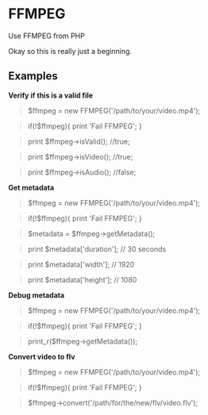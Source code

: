 FFMPEG 
=====================
Use FFMPEG from PHP

Okay so this is really just a beginning.

Examples
---------------------

**Verify if this is a valid file**

> $ffmpeg = new FFMPEG('/path/to/your/video.mp4');

> if(!$ffmpeg){ print 'Fail FFMPEG'; }

> print $ffmpeg->isValid(); //true; 

> print $ffmpeg->isVideo(); //true; 

> print $ffmpeg->isAudio(); //false; 


**Get metadata**

> $ffmpeg = new FFMPEG('/path/to/your/video.mp4');

> if(!$ffmpeg){ print 'Fail FFMPEG'; }

> $metadata = $ffmpeg->getMetadata();

> print $metadata['duration']; // 30 seconds

> print $metadata['width']; // 1920

> print $metadata['height']; // 1080


**Debug metadata**

> $ffmpeg = new FFMPEG('/path/to/your/video.mp4');

> if(!$ffmpeg){ print 'Fail FFMPEG'; }

> print_r($ffmpeg->getMetadata());


**Convert video to flv**

> $ffmpeg = new FFMPEG('/path/to/your/video.mp4');

> if(!$ffmpeg){ print 'Fail FFMPEG'; }

> $ffmpeg->convert('/path/for/the/new/flv/video.flv');
